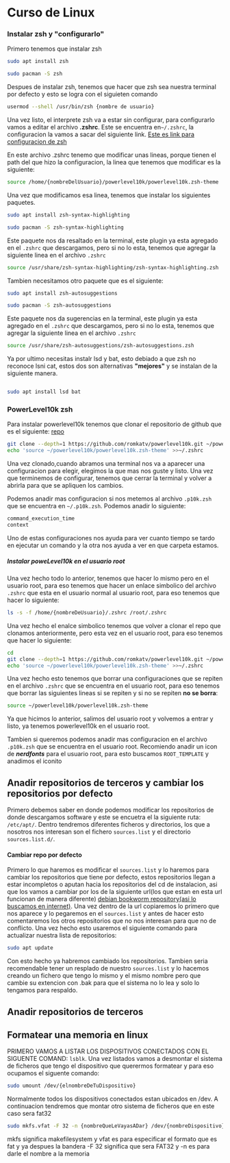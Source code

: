 # Curso de Linux

### Instalar zsh y "configurarlo"

Primero tenemos que instalar zsh

```bash
sudo apt install zsh

sudo pacman -S zsh
```

Despues de instalar zsh, tenemos que hacer que zsh sea nuestra terminal por defecto y esto se logra con el siguieten comando

```bash
usermod --shell /usr/bin/zsh {nombre de usuario}
```

Una vez listo, el interprete zsh va a estar sin configurar, para configurarlo vamos a editar el archivo **.zshrc**. Este se encuentra en`~/.zshrc`, la configuracion la vamos a sacar del siguiente link.
<a href="https://s4vitar.github.io/bspwm-configuration-files/#">Este es link para configuracion de zsh</a>

En este archivo .zshrc tenemo que modificar unas lineas, porque tienen el path del que hizo la configuracion, la linea que tenemos que modificar es la siguiente:

```bash
source /home/{nombreDelUsuario}/powerlevel10k/powerlevel10k.zsh-theme
```

Una vez que modificamos esa linea, tenemos que instalar los siguientes paquetes.

```bash
sudo apt install zsh-syntax-highlighting

sudo pacman -S zsh-syntax-highlighting
```

Este paquete nos da resaltado en la terminal, este plugin ya esta agregado en el `.zshrc` que descargamos, pero si no lo esta, tenemos que agregar la siguiente linea en el archivo `.zshrc`

```bash
source /usr/share/zsh-syntax-highlighting/zsh-syntax-highlighting.zsh
```

Tambien necesitamos otro paquete que es el siguiente:

```bash
sudo apt install zsh-autosuggestions

sudo pacman -S zsh-autosuggestions
```

Este paquete nos da sugerencias en la terminal, este plugin ya esta agregado en el `.zshrc` que descargamos, pero si no lo esta, tenemos que agregar la siguiente linea en el archivo `.zshrc`

```bash
source /usr/share/zsh-autosuggestions/zsh-autosuggestions.zsh
```
Ya por ultimo necesitas instalr lsd y bat, esto debiado a que zsh no reconoce lsni cat, estos dos son alternativas **"mejores"** y se instalan de la siguiente manera.
```bash 

sudo apt install lsd bat 

```


### PowerLevel10k zsh

Para instalar powerlevel10k tenemos que clonar el repositorio de github que es el siguiente: <a href="https://github.com/romkatv/powerlevel10k#installation">repo</a>

```bash
git clone --depth=1 https://github.com/romkatv/powerlevel10k.git ~/powerlevel10k
echo 'source ~/powerlevel10k/powerlevel10k.zsh-theme' >>~/.zshrc
```

Una vez clonado,cuando abramos una terminal nos va a aparecer una configuracion para elegir, elegimos la que mas nos guste y listo. Una vez que terminemos de configurar, tenemos que cerrar la terminal y volver a abrirla para que se apliquen los cambios.

Podemos anadir mas configuracion si nos metemos al archivo `.p10k.zsh` que se encuentra en `~/.p10k.zsh`. Podemos anadir lo siguiente:

```bash
command_execution_time
context
```

Uno de estas configuraciones nos ayuda para ver cuanto tiempo se tardo en ejecutar un comando y la otra nos ayuda a ver en que carpeta estamos.

##### Instalar poweLevel10k en el usuario root

Una vez hecho todo lo anterior, tenemos que hacer lo mismo pero en el usuario root, para eso tenemos que hacer un enlace simbolico del archivo `.zshrc` que esta en el usuario normal al usuario root, para eso tenemos que hacer lo siguiente:

```bash
ls -s -f /home/{nombreDeUsuario}/.zshrc /root/.zshrc
```

Una vez hecho el enalce simbolico tenemos que volver a clonar el repo que clonamos anteriormente, pero esta vez en el usuario root, para eso tenemos que hacer lo siguiente:

```bash
cd
git clone --depth=1 https://github.com/romkatv/powerlevel10k.git ~/powerlevel10k
echo 'source ~/powerlevel10k/powerlevel10k.zsh-theme' >>~/.zshrc
```

Una vez hecho esto tenemos que borrar una configuraciones que se repiten en el archivo `.zshrc` que se encuentra en el usuario root, para eso tenemos que borrar las siguientes lineas si se repiten y si no se repiten **no se borra**:

```bash
source ~/powerlevel10k/powerlevel10k.zsh-theme
```

Ya que hicimos lo anterior, salimos del usuario root y volvemos a entrar y listo, ya tenemos powerlevel10k en el usuario root.

Tambien si queremos podemos anadir mas configuracion en el archivo `.p10k.zsh` que se encuentra en el usuario root. Recomiendo anadir un icon de **_nerdfonts_** para el usuario root, para esto buscamos `ROOT_TEMPLATE` y anadimos el iconito

## Anadir repositorios de terceros y cambiar los repositorios por defecto 

Primero debemos saber en donde podemos modificar los repositorios de donde descargamos software y este se encuetra el la siguiente ruta: `/etc/apt/`. Dentro
tendremos diferentes ficheros y directorios, los que a nosotros nos interesan son el fichero `sources.list` y el directorio `sources.list.d/`.

#### Cambiar repo por defecto
Primero lo que haremos es modificar el `sources.list` y lo haremos para cambiar los repositorios que tiene por defecto, estos repositorios 
llegan a estar incompletos o aputan hacia los repositorios del cd de instalacion, asi que los vamos a cambiar por los de la siguiente url(los que estan en esta url funcionan de manera diferente) 
<a href="https://gist.github.com/hakerdefo/5e1f51fa93ff37871b9ff738b05ba30f">debian bookworm repository(asi lo buscamos en internet)</a>. Una vez dentro de la url 
copiaremos lo primero que nos aparece y lo pegaremos en el `sources.list` y antes de hacer esto comentaremos los otros repositorios que no nos interesan 
para que no de conflicto. Una vez hecho esto usaremos el siguiente comando para actualizar nuestra lista de repositorios:
```bash
sudo apt update
```
Con esto hecho ya habremos cambiado los repositorios. Tambien seria recomendable tener un resplado de nuestro `sources.list` y lo hacemos creando un fichero
que tengo lo mismo y el mismo nombre pero que cambie su extencion con .bak para que el sistema no lo lea y solo lo tengamos para respaldo.


## Anadir repositorios de terceros


## Formatear una memoria en linux

PRIMERO VAMOS A LISTAR LOS DISPOSITIVOS CONECTADOS CON EL SIGUENTE COMAND: `lsblk`. Una vez listados vamos a desmontar el sistema de ficheros que tengo el 
dispositivo que querermos formatear y para eso ocupamos el siguente comando:
```bash
sudo umount /dev/{elnombreDeTuDispositivo}
```
Normalmente todos los dispositivos conectados estan ubicados en /dev. A continuacion tendremos que montar otro sistema de ficheros que en este caso sera fat32 

```bash
sudo mkfs.vfat -F 32 -n {nombreQueLeVayasADar} /dev/{nombreDispositivo}
```
mkfs significa makefilesystem y vfat es para especificar el formato que es fat y ya despues la bandera -F 32 significa que sera FAT32 y -n es para darle el 
nombre a la memoria
